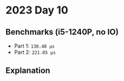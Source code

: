 # 2023 Day 10

## Benchmarks (i5-1240P, no IO)

- Part 1: `130.48 µs`
- Part 2: `221.05 µs`

## Explanation
